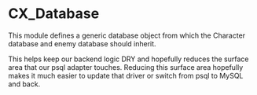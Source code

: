 # CX_Database

This module defines a generic database object from which the Character database
and enemy database should inherit. 

This helps keep our backend logic DRY and hopefully reduces the surface area
that our psql adapter touches. Reducing this surface area hopefully makes it
much easier to update that driver or switch from psql to MySQL and back.